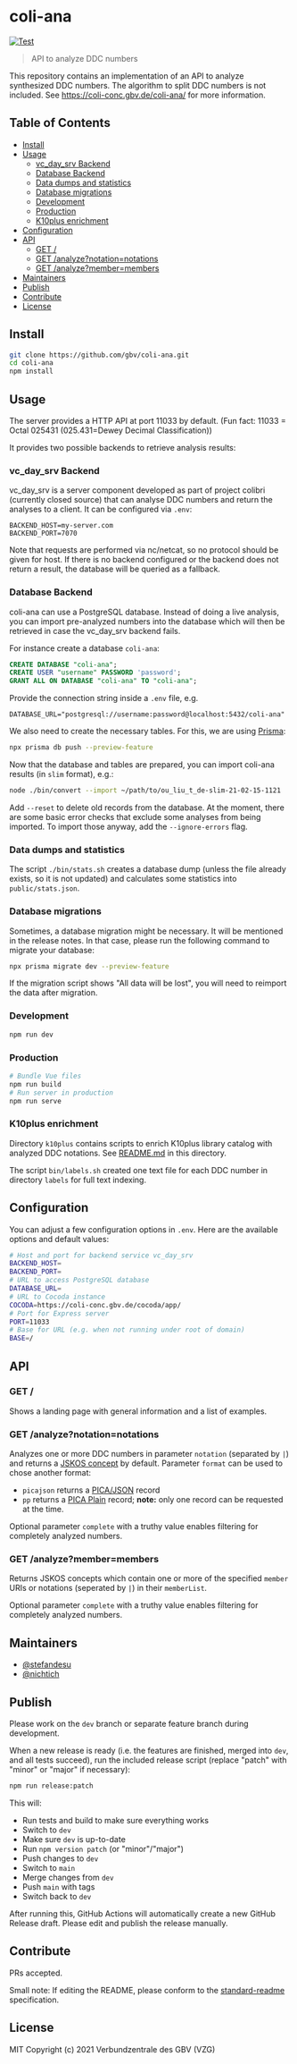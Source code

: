 # coli-ana

[![Test](https://github.com/gbv/coli-ana/actions/workflows/test.yml/badge.svg)](https://github.com/gbv/coli-ana/actions/workflows/test.yml)

> API to analyze DDC numbers

This repository contains an implementation of an API to analyze synthesized DDC numbers. The algorithm to split DDC numbers is not included. See <https://coli-conc.gbv.de/coli-ana/> for more information.

## Table of Contents <!-- omit in toc -->
- [Install](#install)
- [Usage](#usage)
  - [vc_day_srv Backend](#vc_day_srv-backend)
  - [Database Backend](#database-backend)
  - [Data dumps and statistics](#data-dumps-and-statistics)
  - [Database migrations](#database-migrations)
  - [Development](#development)
  - [Production](#production)
  - [K10plus enrichment](#k10plus-enrichment)
- [Configuration](#configuration)
- [API](#api)
  - [GET /](#get-)
  - [GET /analyze?notation=notations](#get-analyzenotationnotations)
  - [GET /analyze?member=members](#get-analyzemembermembers)
- [Maintainers](#maintainers)
- [Publish](#publish)
- [Contribute](#contribute)
- [License](#license)

## Install

~~~bash
git clone https://github.com/gbv/coli-ana.git
cd coli-ana
npm install
~~~

## Usage

The server provides a HTTP API at port 11033 by default. (Fun fact: 11033 = Octal 025431 (025.431=Dewey Decimal Classification))

It provides two possible backends to retrieve analysis results:

### vc_day_srv Backend

vc_day_srv is a server component developed as part of project colibri (currently closed source) that can analyse DDC numbers and return the analyses to a client. It can be configured via `.env`:

```env
BACKEND_HOST=my-server.com
BACKEND_PORT=7070
```

Note that requests are performed via nc/netcat, so no protocol should be given for host. If there is no backend configured or the backend does not return a result, the database will be queried as a fallback.

### Database Backend

coli-ana can use a PostgreSQL database. Instead of doing a live analysis, you can import pre-analyzed numbers into the database which will then be retrieved in case the vc_day_srv backend fails.

For instance create a database `coli-ana`:

```sql
CREATE DATABASE "coli-ana";
CREATE USER "username" PASSWORD 'password';
GRANT ALL ON DATABASE "coli-ana" TO "coli-ana";
```

Provide the connection string inside a `.env` file, e.g.

```env
DATABASE_URL="postgresql://username:password@localhost:5432/coli-ana"
```

We also need to create the necessary tables. For this, we are using [Prisma](https://www.prisma.io):

```bash
npx prisma db push --preview-feature
```

Now that the database and tables are prepared, you can import coli-ana results (in `slim` format), e.g.:

```bash
node ./bin/convert --import ~/path/to/ou_liu_t_de-slim-21-02-15-1121
```

Add `--reset` to delete old records from the database. At the moment, there are some basic error checks that exclude some analyses from being imported. To import those anyway, add the `--ignore-errors` flag.

### Data dumps and statistics

The script `./bin/stats.sh` creates a database dump (unless the file already exists, so it is not updated) and calculates some statistics into `public/stats.json`.

### Database migrations

Sometimes, a database migration might be necessary. It will be mentioned in the release notes. In that case, please run the following command to migrate your database:

```bash
npx prisma migrate dev --preview-feature
```

If the migration script shows "All data will be lost", you will need to reimport the data after migration.

### Development
```bash
npm run dev
```

### Production
```bash
# Bundle Vue files
npm run build
# Run server in production
npm run serve
```

### K10plus enrichment

Directory `k10plus` contains scripts to enrich K10plus library catalog with analyzed DDC notations. See [README.md](k10plus/README.md) in this directory.

The script `bin/labels.sh` created one text file for each DDC number in directory `labels` for full text indexing.

## Configuration

You can adjust a few configuration options in `.env`. Here are the available options and default values:

```bash
# Host and port for backend service vc_day_srv
BACKEND_HOST=
BACKEND_PORT=
# URL to access PostgreSQL database
DATABASE_URL=
# URL to Cocoda instance
COCODA=https://coli-conc.gbv.de/cocoda/app/
# Port for Express server
PORT=11033
# Base for URL (e.g. when not running under root of domain)
BASE=/
```

## API

### GET /

Shows a landing page with general information and a list of examples.

### GET /analyze?notation=notations

Analyzes one or more DDC numbers in parameter `notation` (separated by `|`) and returns a [JSKOS concept](https://gbv.github.io/jskos/jskos.html#concept) by default. Parameter `format` can be used to chose another format:

* `picajson` returns a [PICA/JSON](https://format.gbv.de/pica/json) record
* `pp` returns a [PICA Plain](https://format.gbv.de/pica/plain) record; **note:** only one record can be requested at the time.

Optional parameter `complete` with a truthy value enables filtering for completely analyzed numbers.

### GET /analyze?member=members

Returns JSKOS concepts which contain one or more of the specified `member` URIs or notations (seperated by `|`) in their `memberList`.

Optional parameter `complete` with a truthy value enables filtering for completely analyzed numbers.

## Maintainers
- [@stefandesu](https://github.com/stefandesu)
- [@nichtich](https://github.com/nichtich)

## Publish
Please work on the `dev` branch or separate feature branch during development.

When a new release is ready (i.e. the features are finished, merged into `dev`, and all tests succeed), run the included release script (replace "patch" with "minor" or "major" if necessary):

```bash
npm run release:patch
```

This will:
- Run tests and build to make sure everything works
- Switch to `dev`
- Make sure `dev` is up-to-date
- Run `npm version patch` (or "minor"/"major")
- Push changes to `dev`
- Switch to `main`
- Merge changes from `dev`
- Push `main` with tags
- Switch back to `dev`

After running this, GitHub Actions will automatically create a new GitHub Release draft. Please edit and publish the release manually.

## Contribute
PRs accepted.

Small note: If editing the README, please conform to the [standard-readme](https://github.com/RichardLitt/standard-readme) specification.

## License
MIT Copyright (c) 2021 Verbundzentrale des GBV (VZG)
